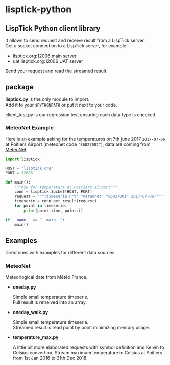 # lisptick-python

## LispTick Python client library

It allows to send request and receive result from a LispTick server.  
Get a socket connection to a LispTick server, for example:

* lisptick.org:12006 main server
* uat.lisptick.org:12006 UAT server

Send your request and read the streamed result.

## package

**lisptick.py** is the only module to import.  
Add it to your ```$PYTHONPATH``` or put it next to your code.

client_test.py is our regression test ensuring each data type is checked.

### MeteoNet Example

Here is an example asking for the temperatures on 7th june 2017 ```2017-07-06``` at Poitiers Airport (meteonet code ```"86027001"```), data are coming from [MeteoNet](https://meteonet.umr-cnrm.fr/).
```python
import lisptick

HOST = "lisptick.org"
PORT = 12006

def main():
    """Ask for temperature at Poitiers airport"""
    conn = lisptick.Socket(HOST, PORT)
    request = """(timeserie @"t" "meteonet" "86027001" 2017-07-06)"""
    timeserie = conn.get_result(request)
    for point in timeserie:
        print(point.time, point.i)

if __name__ == "__main__":
    main()
```

## Examples

Directories with examples for different data sources.

### MeteoNet

Meteorlogical date from Météo France.

* **oneday.py**

  Simple small temperature timeserie.  
  Full result is retreived into an array.

* **oneday_walk.py**

  Simple small temperature timeserie.  
  Streamed result is read point by point minimizing memory usage.

* **temperature_max.py**

  A little bit more elaborated requests with symbol definition and Kelvin to Celsius convertion.
  Stream maximum temperature in Celsius at Poitiers from 1st Jan 2016 to 31th Dec 2018.
